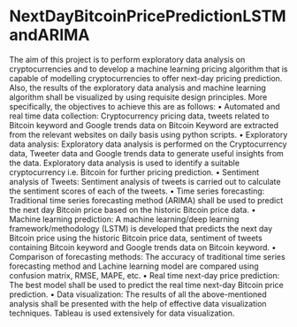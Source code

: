 # NextDayBitcoinPricePredictionLSTMandARIMA

The aim of this project is to perform exploratory data analysis on cryptocurrencies and to develop a machine learning pricing algorithm that is capable of modelling cryptocurrencies to offer next-day pricing prediction. Also, the results of the exploratory data analysis and machine learning algorithm shall be visualized by using requisite design principles. 
More specifically, the objectives to achieve this are as follows:
•	Automated and real time data collection: Cryptocurrency pricing data, tweets related to Bitcoin keyword and Google trends data on Bitcoin Keyword are extracted from the relevant websites on daily basis using python scripts. 
•	Exploratory data analysis: Exploratory data analysis is performed on the Cryptocurrency data, Tweeter data and Google trends data to generate useful insights from the data. Exploratory data analysis is used to identify a suitable cryptocurrency i.e. Bitcoin for further pricing prediction.
•	Sentiment analysis of Tweets: Sentiment analysis of tweets is carried out to calculate the sentiment scores of each of the tweets.
•	Time series forecasting: Traditional time series forecasting method (ARIMA) shall be used to predict the next day Bitcoin price based on the historic Bitcoin price data.
•	Machine learning prediction: A machine learning/deep learning framework/methodology (LSTM) is developed that predicts the next day Bitcoin price using the historic Bitcoin price data, sentiment of tweets containing Bitcoin keyword and Google trends data on Bitcoin keyword.
•	Comparison of forecasting methods: The accuracy of traditional time series forecasting method and Lachine learning model are compared using confusion matrix, RMSE, MAPE, etc.
•	Real time next-day price prediction: The best model shall be used to predict the real time next-day Bitcoin price prediction.
•	Data visualization: The results of all the above-mentioned analysis shall be presented with the help of effective data visualization techniques. Tableau is used extensively for data visualization.
